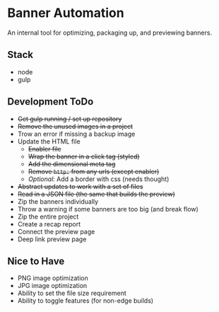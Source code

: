 # Banner Automation
An internal tool for optimizing, packaging up, and previewing banners.

## Stack
- node
- gulp

## Development ToDo
- ~~Get gulp running / set up repository~~
- ~~Remove the unused images in a project~~
- Trow an error if missing a backup image
- Update the HTML file
    - ~~Enabler file~~
    - ~~Wrap the banner in a click tag (styled)~~
    - ~~Add the dimensional meta tag~~
    - ~~Remove `http:` from any urls (except enabler)~~
    - _Optional:_ Add a border with css (needs thought)
- ~~Abstract updates to work with a set of files~~
- ~~Read in a JSON file (the same that builds the preview)~~
- Zip the banners individually
- Throw a warning if some banners are too big (and break flow)
- Zip the entire project
- Create a recap report
- Connect the preview page
- Deep link preview page

## Nice to Have
- PNG image optimization
- JPG image optimization
- Ability to set the file size requirement
- Ability to toggle features (for non-edge builds)
